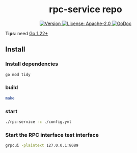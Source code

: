 <!--
parent:
  order: false
-->

<div align="center">
  <h1> rpc-service  repo </h1>
</div>

<div align="center">
  <a href="https://github.com/the-web3/rpc-service/releases/latest">
    <img alt="Version" src="https://img.shields.io/github/tag/the-web3/rpc-service.svg" />
  </a>
  <a href="https://github.com/the-web3/rpc-service/blob/main/LICENSE">
    <img alt="License: Apache-2.0" src="https://img.shields.io/github/license/the-web3/rpc-service.svg" />
  </a>
  <a href="https://pkg.go.dev/github.com/the-web3/rpc-service">
    <img alt="GoDoc" src="https://godoc.org/github.com/the-web3/rpc-service?status.svg" />
  </a>
</div>


**Tips**: need [Go 1.22+](https://golang.org/dl/)

## Install

### Install dependencies
```bash
go mod tidy
```
### build
```bash
make 
```

### start
```bash
./rpc-service -c ./config.yml
```

### Start the RPC interface test interface

```bash
grpcui -plaintext 127.0.0.1:8089
```